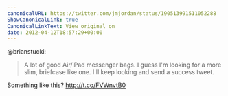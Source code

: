 ```yaml
---
canonicalURL: https://twitter.com/jmjordan/status/190513991511052288
ShowCanonicalLink: true
CanonicalLinkText: View original on
date: 2012-04-12T18:57:29+00:00
---
```

@brianstucki:

> A lot of good Air/iPad messenger bags. I guess I'm looking for a more slim, briefcase like one. I'll keep looking and send a success tweet.

Something like this? http://t.co/FVWnvtB0